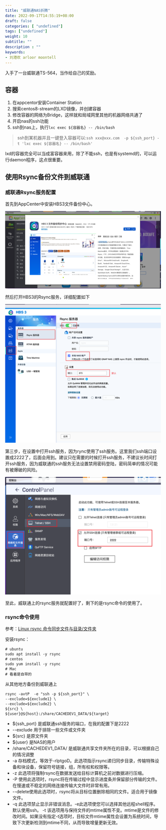 ```yaml
---
title: "威联通NAS折腾"
date: 2022-09-17T14:55:19+08:00
draft: false
categories: [ "undefined"]
tags: ["undefined"]
weight: 10
subtitle: ""
description : ""
keywords:
- 刘港欢 arloor moontell
---
```


入手了一台威联通TS-564，当作给自己的奖励。
<!--more-->

## 容器

1. 在appcentor安装Container Station
2. 搜索centos8-stream的LXD镜像，并创建容器
3. 修改容器的网络为Bridge，这样就和局域网里其他的机器网络共通了
4. 开启nas的ssh功能
5. ssh到nas上，执行`lxc exec ${容器名} -- /bin/bash`

> ssh到某机器并且一键登入容器可以:`ssh xxx@xxx.com  -p ${ssh_port} -t 'lxc exec ${容器名} -- /bin/bash'`

lxd的容器完全可以当成富容器来用，除了不能ssh，也是有systemd的，可以运行daemon程序，这点很重要。

## 使用Rsync备份文件到威联通

### 威联通Rsync服务配置

首先到AppCenter中安装HBS3文件备份中心。

![](/img/Snipaste_2023-03-02_22-07-43.png)

然后打开HBS3的Rsync服务，详细配置如下

![](/img/Snipaste_2023-03-02_22-10-38.png)

第三步，在设置中打开ssh服务，因为rync使用了ssh服务。这里我们ssh端口设置成2222了，后面会用到。建议只在需要的时候打开ssh服务，不建议长时间打开ssh服务，因为威联通的ssh服务无法设置禁用密码登陆，密码简单的情况可能有被爆破的风险。

![](/img/Snipaste_2023-03-02_22-13-12.png)

至此，威联通上的rsync服务就配置好了，剩下的是rsync命令的使用了。

### rsync命令使用

参考：[Linux rsync 命令同步文件与目录/文件夹](https://www.myfreax.com/how-to-use-rsync-for-local-and-remote-data-transfer-and-synchronization/)


安装rsync：

```shell
# ubuntu
sudo apt install -y rsync
# centos
sudo yum install -y rsync
# Mac
# 看着是自带的
```

从其他地方备份到威联通上

```shell
rsync -avtP  -e "ssh -p ${ssh_port}" \
--exclude=${exclude1} \
--exclude=${exclude2} \
${src} \
${user}@${host}:/share/CACHEDEV1_DATA/${target}
```

- ${ssh_port} 是威联通ssh服务的端口，在我的配置下是2222
- --exclude 用于排除一些文件或文件夹
- ${src} 是原文件夹
- ${user} 是NAS的用户
- /share/CACHEDEV1_DATA/ 是威联通共享文件夹所在的目录，可以根据自己的情况调整
- -a 存档模式，等效于-rlptgoD。此选项指示rsync递归同步目录，传输特殊设备和块设备，保留符号链接，组，所有权和权限等。
- -z 此选项将强制rsync在数据发送给目标计算机之前对数据进行压缩。
- -P 使用此选项时，rsync将在传输过程中显示进度条并保留部分传输的文件。在慢速或不稳定的网络连接传输大文件时非常有用。
- --delete使用此选项时，rsync将从目标位置删除相同的文件。适合用于镜像文件。
- -q 此选项禁止显示非错误消息。-e此选项使您可以选择其他远程shell程序。默认使用ssh。
-t 该选项用与保持文件的mtime属性不变。mtime是文件的修改时间。如果没有指定-t选项时，目标文件mtime属性会设置为系统时间，导致下次更新检测到mtime不同，从而导致增量更新无效。